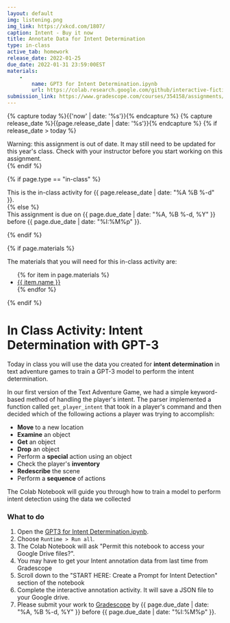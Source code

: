 ```yaml
---
layout: default
img: listening.png
img_link: https://xkcd.com/1807/
caption: Intent - Buy it now 
title: Annotate Data for Intent Determination
type: in-class
active_tab: homework
release_date: 2022-01-25
due_date: 2022-01-31 23:59:00EST
materials:
    - 
        name: GPT3 for Intent Determination.ipynb
        url: https://colab.research.google.com/github/interactive-fiction-class/interactive-fiction-class.github.io/blob/master/in_class_activities/intent-detection-2/GPT3_for_Intent_Determination.ipynb
submission_link: https://www.gradescope.com/courses/354158/assignments/1804570
---
```


<!-- Check whether the assignment is ready to release -->
{% capture today %}{{'now' | date: '%s'}}{% endcapture %}
{% capture release_date %}{{page.release_date | date: '%s'}}{% endcapture %}
{% if release_date > today %} 
<div class="alert alert-danger">
Warning: this assignment is out of date.  It may still need to be updated for this year's class.  Check with your instructor before you start working on this assignment.
</div>
{% endif %}
<!-- End of check whether the assignment is up to date -->



{% if page.type == "in-class" %}
<!-- In class activity -->
<div class="alert alert-info">
This is the in-class activity for {{ page.release_date | date: "%A %B %-d" }}.
</div>
{% else %}
<!-- Homework assignment -->
<div class="alert alert-info">
This assignment is due on {{ page.due_date | date: "%A, %B %-d, %Y" }} before {{ page.due_date | date: "%I:%M%p" }}. 
</div>

{% endif %}

{% if page.materials %}
<div class="alert alert-info">
The materials that you will need for this in-class activity are:
<ul>
{% for item in page.materials %}
<li><a href="{{item.url}}">{{ item.name }}</a></li>
{% endfor %}
</ul>
</div>
{% endif %}



In Class Activity: Intent Determination with GPT-3
=============================================================

Today in class you will use the data you created for **intent determination** in text adventure games to train a GPT-3 model to perform the intent determination.  

In our first version of the Text Adventure Game, we had a simple keyword-based method of handling the player's intent.  The parser implemented a function called `get_player_intent` that took in a player's command and then decided which of the following actions a player was trying to accomplish:
* **Move** to a new location
* **Examine** an object
* **Get** an object
* **Drop** an object
* Perform a **special** action using an object
* Check the player's **inventory**
* **Redescribe** the scene
* Perform a **sequence** of actions

The Colab Notebook will guide you through how to train a model to perform intent detection using the data we collected

### What to do

1. Open the [GPT3 for Intent Determination.ipynb](https://colab.research.google.com/github/interactive-fiction-class/interactive-fiction-class.github.io/blob/master/in_class_activities/intent-detection-2/GPT3_for_Intent_Determination.ipynbb).
2. Choose `Runtime > Run all`.
3. The Colab Notebook will ask "Permit this notebook to access your Google Drive files?".  
3. You may have to get your Intent annotation data from last time from Gradescope
4. Scroll down to the "START HERE: Create a Prompt for Intent Detection" section of the notebook
5. Complete the interactive annotation activity.  It will save a JSON file to your Google drive.
6. Please submit your work to [Gradescope]({{page.submission_link}}) by {{ page.due_date | date: "%A, %B %-d, %Y" }} before {{ page.due_date | date: "%I:%M%p" }}. 


